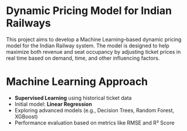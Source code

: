 # Dynamic Pricing Model for Indian Railways

This project aims to develop a Machine Learning–based dynamic pricing model for the Indian Railway system. The model is designed to help maximize both revenue and seat occupancy by adjusting ticket prices in real time based on demand, time, and other influencing factors.

# Machine Learning Approach

- **Supervised Learning** using historical ticket data
- Initial model: **Linear Regression**
- Exploring advanced models (e.g., Decision Trees, Random Forest, XGBoost)
- Performance evaluation based on metrics like RMSE and R² Score

